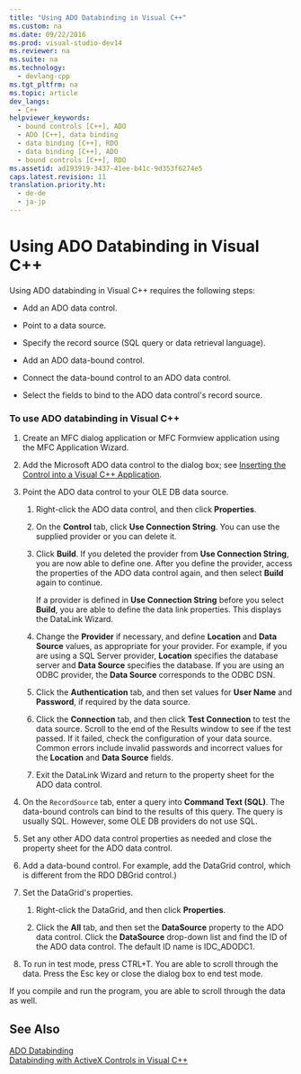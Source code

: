 ```yaml
---
title: "Using ADO Databinding in Visual C++"
ms.custom: na
ms.date: 09/22/2016
ms.prod: visual-studio-dev14
ms.reviewer: na
ms.suite: na
ms.technology: 
  - devlang-cpp
ms.tgt_pltfrm: na
ms.topic: article
dev_langs: 
  - C++
helpviewer_keywords: 
  - bound controls [C++], ADO
  - ADO [C++], data binding
  - data binding [C++], RDO
  - data binding [C++], ADO
  - bound controls [C++], RDO
ms.assetid: ad193919-3437-41ee-b41c-9d353f6274e5
caps.latest.revision: 11
translation.priority.ht: 
  - de-de
  - ja-jp
---
```

# Using ADO Databinding in Visual C++
Using ADO databinding in Visual C++ requires the following steps:  
  
-   Add an ADO data control.  
  
-   Point to a data source.  
  
-   Specify the record source (SQL query or data retrieval language).  
  
-   Add an ADO data-bound control.  
  
-   Connect the data-bound control to an ADO data control.  
  
-   Select the fields to bind to the ADO data control's record source.  
  
### To use ADO databinding in Visual C++  
  
1.  Create an MFC dialog application or MFC Formview application using the MFC Application Wizard.  
  
2.  Add the Microsoft ADO data control to the dialog box; see [Inserting the Control into a Visual C++ Application](../vs140/inserting-the-control-into-a-visual-c---application.md).  
  
3.  Point the ADO data control to your OLE DB data source.  
  
    1.  Right-click the ADO data control, and then click **Properties**.  
  
    2.  On the **Control** tab, click **Use Connection String**. You can use the supplied provider or you can delete it.  
  
    3.  Click **Build**. If you deleted the provider from **Use Connection String**, you are now able to define one. After you define the provider, access the properties of the ADO data control again, and then select **Build** again to continue.  
  
         If a provider is defined in **Use Connection String** before you select **Build**, you are able to define the data link properties. This displays the DataLink Wizard.  
  
    4.  Change the **Provider** if necessary, and define **Location** and **Data Source** values, as appropriate for your provider. For example, if you are using a SQL Server provider, **Location** specifies the database server and **Data Source** specifies the database. If you are using an ODBC provider, the **Data Source** corresponds to the ODBC DSN.  
  
    5.  Click the **Authentication** tab, and then set values for **User Name** and **Password**, if required by the data source.  
  
    6.  Click the **Connection** tab, and then click **Test Connection** to test the data source. Scroll to the end of the Results window to see if the test passed. If it failed, check the configuration of your data source. Common errors include invalid passwords and incorrect values for the **Location** and **Data Source** fields.  
  
    7.  Exit the DataLink Wizard and return to the property sheet for the ADO data control.  
  
4.  On the `RecordSource` tab, enter a query into **Command Text (SQL)**. The data-bound controls can bind to the results of this query. The query is usually SQL. However, some OLE DB providers do not use SQL.  
  
5.  Set any other ADO data control properties as needed and close the property sheet for the ADO data control.  
  
6.  Add a data-bound control. For example, add the DataGrid control, which is different from the RDO DBGrid control.)  
  
7.  Set the DataGrid's properties.  
  
    1.  Right-click the DataGrid, and then click **Properties**.  
  
    2.  Click the **All** tab, and then set the **DataSource** property to the ADO data control. Click the **DataSource** drop-down list and find the ID of the ADO data control. The default ID name is IDC_ADODC1.  
  
8.  To run in test mode, press CTRL+T. You are able to scroll through the data. Press the Esc key or close the dialog box to end test mode.  
  
 If you compile and run the program, you are able to scroll through the data as well.  
  
## See Also  
 [ADO Databinding](../vs140/ado-databinding.md)   
 [Databinding with ActiveX Controls in Visual C++](../vs140/databinding-with-activex-controls-in-visual-c--.md)
